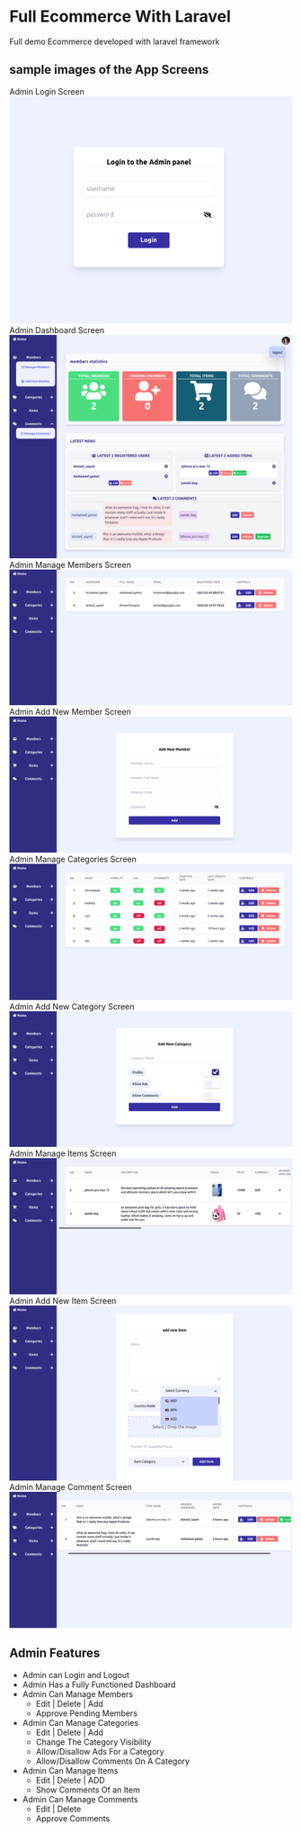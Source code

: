 # Full Ecommerce With Laravel

Full demo Ecommerce developed with laravel framework

## sample images of the App Screens
Admin Login Screen
!["Admin Login Screen"](public/images/Album/AdminLoginScreen.png)
Admin Dashboard Screen
!["Admin Dashboard Screen"](public/images/Album/AdminDashboard.png)
Admin Manage Members Screen
!["Admin Manage Members Screen"](public/images/Album/AdminManageMembers.png)
Admin Add New Member Screen
!["Admin Add New Member Screen"](public/images/Album/AdminAddMember.png)
Admin Manage Categories Screen
!["Admin Manage Categories Screen"](public/images/Album/AdminManageCategories.png)
Admin Add New Category Screen
!["Admin Add New Category Screen"](public/images/Album/AdminAddNewCategory.png)
Admin Manage Items Screen
!["Admin Manage Items Screen"](public/images/Album/AdminManageItems.png)
Admin Add New Item Screen
!["Admin Add New Item Screen"](public/images/Album/AdminAddNewItem.png)
Admin Manage Comment Screen
!["Admin Manage Comment Screen"](public/images/Album/AdminManageComments.png)

## Admin Features
- Admin can Login and Logout
- Admin Has a Fully Functioned Dashboard
- Admin Can Manage Members
  - Edit | Delete | Add
  - Approve Pending Members
- Admin Can Manage Categories
  - Edit | Delete | Add
  - Change The Category Visibility
  - Allow/Disallow Ads For a Category
  - Allow/Disallow Comments On A Category
- Admin Can Manage Items
  - Edit | Delete | ADD
  - Show Comments Of an Item
- Admin Can Manage Comments
  - Edit | Delete
  - Approve Comments


